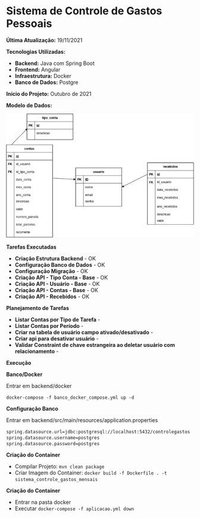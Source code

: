 # Sistema de Controle de Gastos Pessoais

**Última Atualização:** 19/11/2021

**Tecnologias Utilizadas:**

 - **Backend:** Java com Spring Boot
 - **Frontend:** Angular
- **Infraestrutura:** Docker
 -  **Banco de Dados:** Postgre

**Início do Projeto:** Outubro de 2021

**Modelo de Dados:**

![Modelo de dados](https://github.com/filipemot/sistema_controle_gastos_mensais/blob/main/database/database.png)

**Tarefas Executadas**

- **Criação Estrutura Backend** - OK
- **Configuração Banco de Dados** - OK
- **Configuração Migração** - OK
- **Criação API - Tipo Conta - Base** - OK
- **Criação API - Usuário - Base** - OK
- **Criação API - Contas - Base** - OK
- **Criação API - Recebidos** - OK

**Planejamento de Tarefas**

- **Listar Contas por Tipo de Tarefa** - 
- **Listar Contas por Período** - 
- **Criar na tabela de usuário campo ativado/desativado** - 
- **Criar api para desativar usuário** -
- **Validar Constraint de chave estrangeira ao deletar usuário com relacionamento** - 

**Execução**

**Banco/Docker**

Entrar em backend/docker

    docker-compose -f banco_docker_compose.yml up -d

**Configuração Banco**

Entrar em backend/src/main/resources/application.properties

    spring.datasource.url=jdbc:postgresql://localhost:5432/controlegastos
    spring.datasource.username=postgres
    spring.datasource.password=postgres

**Criação do Container** 

 - Compilar Projeto: `mvn clean package`
 - Criar Imagem do Container: `docker build -f Dockerfile . -t sistema_controle_gastos_mensais`

**Criação do Container** 

- Entrar na pasta docker
- Executar `docker-compose -f aplicacao.yml down`

